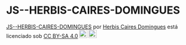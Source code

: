 # JS--HERBIS-CAIRES-DOMINGUES

<p xmlns:cc="http://creativecommons.org/ns#" xmlns:dct="http://purl.org/dc/terms/"><a property="dct:title" rel="cc :attributionURL" href="https://herbisss.github.io/JS--HERBIS-CAIRES-DOMINGUES/">JS--HERBIS-CAIRES-DOMINGUES</a> por <a rel="cc:attributionURL dct: creator" property="cc:attributionName" href="https://github.com/Herbisss/Herbis-.git">Herbis Caires Domingues</a> está licenciado sob <a href="https://creativecommons.org /licenses/by-sa/4.0/?ref=chooser-v1" target="_blank" rel="license noopener noreferrer" style="display:inline-block;">CC BY-SA 4.0<img style="height :22px!importante;margem esquerda:3px;alinhamento vertical:texto inferior;" src="https://mirrors.creativecommons.org/presskit/icons/cc.svg?ref=chooser-v1" alt=""><img style="height:22px!important;margin-left:3px;vertical -align:texto inferior;" src="https://mirrors.creativecommons.org/presskit/icons/by.svg?ref=chooser-v1" alt=""><img style="height:22px!important;margin-left:3px;vertical -align:texto inferior;" src="https://mirrors.creativecommons.org/presskit/icons/sa.svg?ref=chooser-v1" alt=""></a></p>
